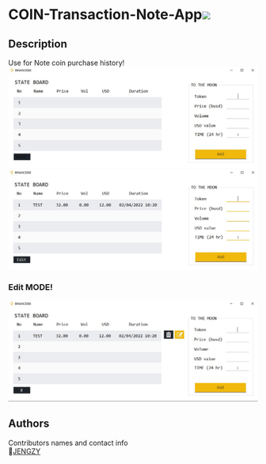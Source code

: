 # COIN-Transaction-Note-App<img src="https://raw.githubusercontent.com/MartinHeinz/MartinHeinz/master/wave.gif" width="30px">

## Description
Use for Note coin purchase history!
![alt text](https://github.com/JENGZY-devBoi/COIN-Transaction-Note-App/blob/master/1.jpg)
![alt text](https://github.com/JENGZY-devBoi/COIN-Transaction-Note-App/blob/master/2.jpg)

### Edit MODE!
![alt text](https://github.com/JENGZY-devBoi/COIN-Transaction-Note-App/blob/master/3.jpg)
## Authors
Contributors names and contact info<br>
💩[JENGZY](https://github.com/JENGZY-devBoi)<br>
